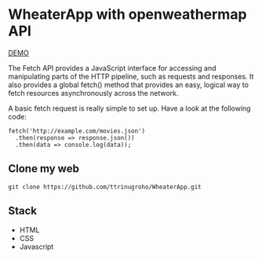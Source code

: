 # WheaterApp with openweathermap API
[DEMO](https://elastic-wiles-1c799f.netlify.app/)

The Fetch API provides a JavaScript interface for accessing and manipulating parts of the HTTP pipeline, such as requests and responses. It also provides a global fetch() method that provides an easy, logical way to fetch resources asynchronously across the network.

A basic fetch request is really simple to set up. Have a look at the following code:

```
fetch('http://example.com/movies.json')
  .then(response => response.json())
  .then(data => console.log(data));
```

## Clone my web
```
git clone https://github.com/ttrinugroho/WheaterApp.git
```
## Stack
- HTML
- CSS
- Javascript
